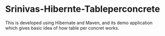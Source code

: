 # Srinivas-Hibernte-Tableperconcrete
This is developed using Hibernate and Maven, and its demo application which gives basic idea of how table per concret works.
